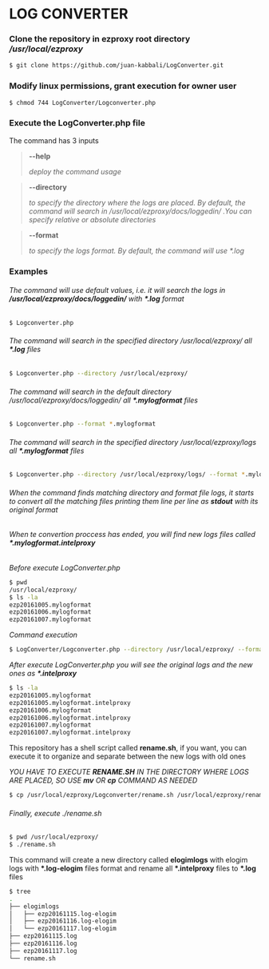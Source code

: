 # LOG CONVERTER

### Clone the repository in ezproxy root directory */usr/local/ezproxy*
```sh
$ git clone https://github.com/juan-kabbali/LogConverter.git
```

### Modify linux permissions, grant execution for owner user
```sh
$ chmod 744 LogConverter/Logconverter.php
```

### Execute the LogConverter.php file

The command has 3 inputs
   
> **--help**
>
> *deploy the command usage* 

> **--directory**
>
>*to specify the directory where the logs are placed. By default, the command will search in /usr/local/ezproxy/docs/loggedin/ .You can specify relative or absolute directories*

> **--format**
>
>*to specify the logs format. By default, the command will use \*.log*

### Examples
  
###### The command will use default values, i.e. it will search the logs in **/usr/local/ezproxy/docs/loggedin/** with **\*.log** format 
```sh
$ Logconverter.php
```
  
###### The command will search in the specified directory */usr/local/ezproxy/* all **\*.log** files 
```sh
$ Logconverter.php --directory /usr/local/ezproxy/
```

###### The command will search in the default directory */usr/local/ezproxy/docs/loggedin/* all **\*.mylogformat** files 
```sh
$ Logconverter.php --format *.mylogformat
```

###### The command will search in the specified directory */usr/local/ezproxy/logs* all **\*.mylogformat** files 
```sh
$ Logconverter.php --directory /usr/local/ezproxy/logs/ --format *.mylogformat
```

###### When the command finds matching directory and format file logs, it starts to convert all the matching files printing them line per line as **stdout** with its original format 
###### When te convertion proccess has ended, you will find new logs files called **\*.mylogformat.intelproxy**

*Before execute LogConverter.php*
```sh
$ pwd
/usr/local/ezproxy/
$ ls -la
ezp20161005.mylogformat
ezp20161006.mylogformat
ezp20161007.mylogformat
```

*Command execution*
```sh
$ LogConverter/Logconverter.php --directory /usr/local/ezproxy/ --format *.mylogformat
```

*After execute LogConverter.php you will see the original logs and the new ones as **\*.intelproxy***
```sh
$ ls -la
ezp20161005.mylogformat
ezp20161005.mylogformat.intelproxy
ezp20161006.mylogformat
ezp20161006.mylogformat.intelproxy
ezp20161007.mylogformat
ezp20161007.mylogformat.intelproxy
```
 
This repository has a shell script called **rename.sh**, if you want, you can execute it to organize and separate between the new logs with old ones

*YOU HAVE TO EXECUTE **RENAME.SH** IN THE DIRECTORY WHERE LOGS ARE PLACED, SO USE **mv** OR **cp** COMMAND AS NEEDED*
```sh
$ cp /usr/local/ezproxy/Logconverter/rename.sh /usr/local/ezproxy/rename.sh
```

###### Finally, execute ./rename.sh
```sh
$ pwd /usr/local/ezproxy/
$ ./rename.sh
```

This command will create a new directory called **elogimlogs** with elogim logs with **\*.log-elogim** files format and rename all **\*.intelproxy** files to **\*.log** files  
```sh
$ tree
.
├── elogimlogs
│   ├── ezp20161115.log-elogim
│   ├── ezp20161116.log-elogim
│   └── ezp20161117.log-elogim
├── ezp20161115.log
├── ezp20161116.log
├── ezp20161117.log
└── rename.sh

```

